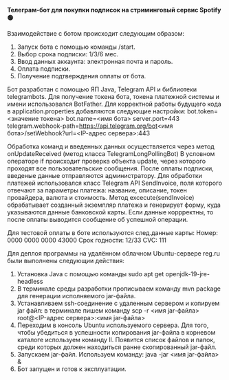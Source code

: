 **Телеграм-бот для покупки подписок на стриминговый сервис Spotify 🟢**

Взаимодействие с ботом происходит следующим образом: 
1. Запуск бота с помощью команды /start.
2. Выбор срока подписки: 1/3/6 мес.
3. Ввод данных аккаунта: электронная почта и пароль.
4. Оплата подписки.
5. Получение подтверждения оплаты  от бота.

Бот разработан с помощью ЯП Java, Telegram API и библиотеки telegrambots. Для получение токена бота, токена платежной системы и имени использовался BotFather. 
Для корректной работы будущего кода в application.properties добавляются следующие настройки: 
bot.token=<значение токена>
bot.name=<имя бота>
server.port=443
telegram.webhook-path=https://api.telegram.org/bot<имя бота>/setWebhook?url=<IP-aдрес сервера>:443

Обработка команд и введенных данных осуществляется через метод onUpdateReceived (метод класса TelegramLongPollingBot)
В условном операторе if происходит проверка объекта update, через которого проходят все пользовательские сообщения. После оплаты
подписки, введеные данные отправляются администратору. 
Для обработки платежей использовался класс Telegram API SendInvoice, поля которого отвечают за параметры платежа: название, описание, токен провайдера, валюта
и стоимость. 
Метод excecute(sendInvoice) обрабатывает созданный экземпляр платежа и генерирует форму, куда указываются данные банковской карты. Если данные коррректны, то после оплаты
выводится сообщение об успешной операции. 

Для тестовой оплаты в боте используются след.данные карты:
Номер: 0000 0000 0000 43000
Срок годности: 12/33
CVC: 111

Для деплоя программы на удалённом облачном Ubuntu-сервере reg.ru были выполнены следующии действия: 
1. Установка Java с помощью команды sudo apt get openjdk-19-jre-headless
2. В терминале среды разработки прописываем команду mvn package для генерации исполняемого jar-файла.
3. Устанавливаем ssh-соединение с удаленным сервером и копируем jar файл:
    в терминале пишем команду scp -r <имя jar-файла> root@<IP-адрес сервера>:<имя jar-файла>
4. Переходим в консоль Ubuntu используемого сервера. Для того, чтобы убедиться в успешности копирования jar-файла в корневом каталоге
   используем команду ll. Появится список файлов и папок, среди которых должен находиться ранне скопированный jar-файл.
5. Запускаем jar-файл. Используем команду: java -jar <имя jar-файла> &
6. Бот запущен и готов к эксплуатации.
   
